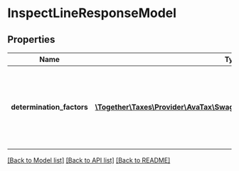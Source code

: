 # InspectLineResponseModel

## Properties
Name | Type | Description | Notes
------------ | ------------- | ------------- | -------------
**determination_factors** | [**\Together\Taxes\Provider\AvaTax\Swagger\Model\DeterminationFactorModel[]**](DeterminationFactorModel.md) | A list of determination factors for a line that is being inspected through the InspectLine API. | [optional] 

[[Back to Model list]](../README.md#documentation-for-models) [[Back to API list]](../README.md#documentation-for-api-endpoints) [[Back to README]](../README.md)


